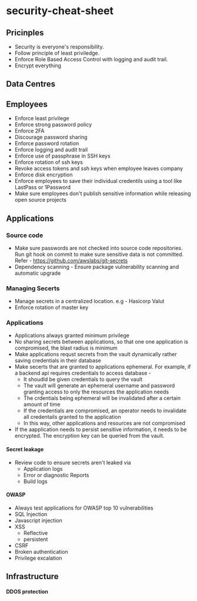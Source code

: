 # security-cheat-sheet

## Pricinples
- Security is everyone's responsibility.
- Follow principle of least priviledge.
- Enforce Role Based Access Control with logging and audit trail.
- Encrypt everything

## Data Centres

## Employees
- Enforce least privilege
- Enforce strong password policy
- Enforce 2FA
- Discourage password sharing
- Enforce password rotation
- Enforce logging and audit trail
- Enforce use of passphrase in SSH keys
- Enforce rotation of ssh keys
- Revoke access tokens and ssh keys when employee leaves company
- Enforce disk encryption
- Enforce employees to save their individual credentils using a tool like LastPass or 1Password
- Make sure employees don't publish sensitive information while releasing open source projects

## Applications
### Source code
- Make sure passwords are not checked into source code repositories. 
  Run git hook on commit to make sure sensitive data is not committed. 
  Refer - https://github.com/awslabs/git-secrets
- Dependency scanning - Ensure package vulnerability scanning and automatic upgrade
### Managing Secerts
- Manage secrets in a centralized location. e.g - Hasicorp Valut
- Enforce rotation of master key
### Applications
- Applications always granted minimum privilege
- No sharing secrets between applications, so that one one application is compromised, the blast radius is minimum
- Make applications requst secrets from the vault dynamically rather saving credentials in their database
- Make secerts that are granted to applications ephemeral. 
  For example, if a backend api requires credentials to access database -
  - It shoudld be given credentials to query the vault
  - The vault will generate an ephemeral username and password granting access to only the resources the application needs
  - The crdentials being ephemeral will be invalidated after a certain amount of time
  - If the credentials are compromised, an operator needs to invalidate all credentails granted to the application
  - In this way, other applications and resources are not compromised
- If the aapplication needs to persist sensitive information, it needs to be encrypted. The encryption key can be queried       from the vault.
#### Secret leakage
- Review code to ensure secrets aren't leaked via
  - Application logs
  - Error or diagnostic Reports
  - Build logs
#### OWASP
- Always test applications for OWASP top 10 vulnerabilities
- SQL Injection
- Javascript injection
- XSS
  - Reflective
  - persistent
- CSRF
- Broken authentication
- Privilege excalation

## Infrastructure
#### DDOS protection

  

